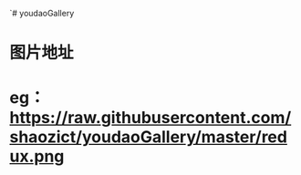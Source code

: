 `# youdaoGallery
# 图片地址
# eg：https://raw.githubusercontent.com/shaozict/youdaoGallery/master/redux.png
